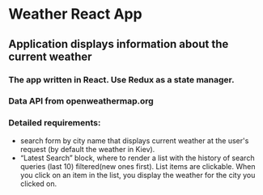 # Weather React App  

## Application displays information about the current weather  
### The app written in React.  Use Redux as a state manager.  
### Data API from openweathermap.org  
### Detailed requirements:  
- search form by city name that displays current weather at the user's request (by default the weather in Kiev).
- “Latest Search” block, where to render a list with the history of search queries (last 10) filtered(new ones first). List items are clickable. When you click on an item in the list, you display the weather for the city you clicked on.
